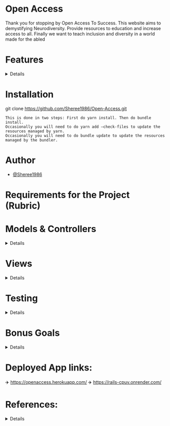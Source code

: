 # Open Access
Thank you for stopping by Open Access To Success. This website aims to demystifying Neurodiversity. 
Provide resources to education and increase access to all. Finally we want to teach inclusion and diversity in a world made for the abled

# Features

<details>
USER
- able to login/register
- able to use CRUD (CREATE post, UPDATE post, DELETE post, VIEW self posts)
ADMIN
-able to login/register

</details>



# Installation
git clone https://github.com/Sheree1986/Open-Access.git


```
This is done in two steps: First do yarn install. Then do bundle install. 
Occasionally you will need to do yarn add –check-files to update the resources managed by yarn. 
Occasionally you will need to do bundle update to update the resources managed by the bundler.

```


# Author

- [@Sheree1986](https://github.com/Sheree1986)



# Requirements for the Project (Rubric)


# Models & Controllers
<details>

   ✈️ Create a full Rails application from scratch using ActiveRecord and a database

   ✈️ At least two ActiveRecord models

   ✈️ Model attributes should use different data types (integer, string, boolean, etc)

   ✈️ At least one association is required, one-to-many or many-to-many (Please don’t make this too simple.  
   More models, nested associations, or many to many associations are encouraged.) 

   ✈️ Validation of your attributes to prevent the creation of invalid records

   ✈️ Implement all the CRUD (create, read, update, delete) operations for your models in your controllers

   ✈️ Bonus: implement some non-CRUD operations (like sorting, paging, etc.)

</details>

  
# Views
<details>
  
   ✈️ Implement the views for the CRUD operations for each model:
  
   ✈️ Index – view to list all the records for that model
   ✈️ New – form to create a new record
   ✈️ Edit – form to update an existing record
   ✈️ Show – view to see a specific record
   ✈️ Form controls should include several types of input fields, including but not limited to inputs,
   textareas, dropdowns, checkboxes, and radio buttons. There should be some links to connect the application together
   ✈️ Links or buttons to help the users navigate the application
   ✈️ Style your application by adding CSS; the use of Bootstrap controls, such as Navbars, is highly recommended
   ✈️ The application should be attractive with inclusion of images, color, fonts and other CSS styling

</details> 

# Testing
<details>
 
  ✈️ Include at least some minimal testing using Rspec for some of the CRUD operations
 
</details>

# Bonus Goals 
<details>

  ✈️ Do something extra.  This could be the implementation of a more complicated data model, 
  or the use of gems such as Devise for authentication or Active Storage for file storage, 
  or implementing a REST API with a front end — your choice, whatever fits for application
 

</details>

# Deployed App links: 

  ✈️ https://openaccess.herokuapp.com/ 
  ✈️ https://rails-cpuv.onrender.com/




# References:
<details>
  ✈️ https://www.youtube.com/watch?v=Z0Xn1iiiEZE&t=2913s

  ✈️ https://github.com/onemonth/omrails

  ✈️ https://stackoverflow.com/questions/13865610/css-background-image-on-home-page-only-in-a-rails-app
  ✈️ https://getbootstrap.com/docs/4.0/components
  ✈️ https://github.com/thoughtbot/paperclip
  ✈️ https://pragmaticstudio.com/tutorials/using-active-storage-in-rails
  ✈️ https://devcenter.heroku.com/articles/sqlite3
  ✈️ https://www.railscoder.com/articles/adding-contact-forms-in-rails-7-with-mail_form-gem
  ✈️ rbenv install 3.0.1 
  ✈️ https://snyk.io/blog/how-to-install-ruby-in-mac-os/

  ✈️ https://stackoverflow.com/questions/54277392/rails-activesupportmessageencryptorinvalidmessage

# steps to create first admin user

  ✈️ https://stackoverflow.com/questions/6497781/making-existing-user-an-admin-on-heroku
  ✈️ rails console
  ✈️ user = User.find_by(email: "she@gmail.com")
  ✈️ user.admin = true
  ✈️ user.save


</details>
